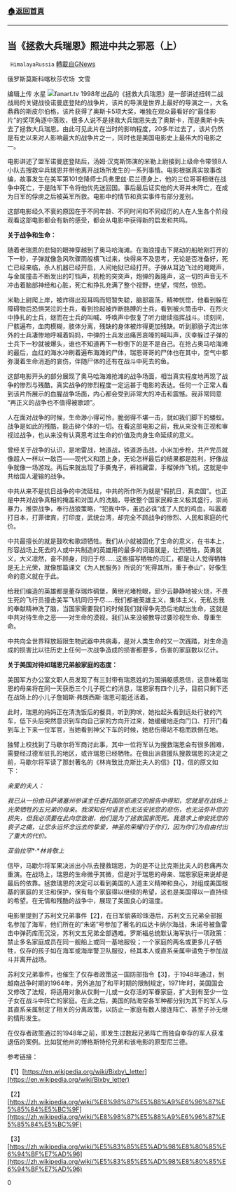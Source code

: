 ###  [:house:返回首頁](https://github.com/ourhimalayas/txt)
---

## 当《拯救大兵瑞恩》照进中共之邪恶（上）
` HimalayaRussia` [轉載自GNews](https://gnews.org/zh-hans/1243281/)

俄罗斯莫斯科喀秋莎农场  文雪

编辑上传 水星
![]()![](https://gnews-media-offload.s3.amazonaws.com/wp-content/uploads/2021/05/14193953/R-4.jpg)fanart.tv
1998年出品的《拯救大兵瑞恩》是一部讲述扭转二战战局的关键战役诺曼底登陆的战争片，该片的导演是世界上最好的导演之一，大名鼎鼎的斯皮尔伯格，该片获得了奥斯卡5项大奖，唯独在观众最看好的“最佳影片”的奖项角逐中落败，很多人说不是拯救大兵瑞恩失去了奥斯卡，而是奥斯卡失去了拯救大兵瑞恩。由此可见此片在当时的影响程度，20多年过去了，该片仍然是有史以来对人影响最大的战争片之一，同时也是美国电影史上最伟大的电影之一。

电影讲述了盟军诺曼底登陆后，汤姆·汉克斯饰演的米勒上尉接到上级命令带领8人小队去搜救伞兵瑞恩并带他离开战场所发生的一系列事情。电影根据真实故事改编，故事发生在美军第101空降师士兵弗里玆·尼兰德身上，他的三位哥哥相继在战争中死亡，于是陆军下令将他优先送回国。事后最后证实他的大哥并未阵亡，在成为日军的俘虏之后被英军所救。电影中的情节和真实事件有部分差别。

这部电影经久不衰的原因在于不同年龄、不同时间和不同经历的人在人生各个阶段观看这部电影都会有新的感受，都会从电影中获得新的启发和共鸣。

**关于战争和生命：**

随着老瑞恩的悲恸的眼神穿越到了奥马哈海滩。在海浪撞击下晃动的船舱刚打开的下一秒，子弹就像急风吹骤雨般横飞过来，快得来不及思考，无论是否准备好，死亡已经来临，杀人机器已经开启，人间地狱已经打开。子弹从耳边飞过的飕飕声，与金属撞击不断发出的叮铛声，机枪的突突声，炮弹的轰隆声，这一切的声音无不冲击着脑部神经和心脏，死亡和挣扎充满了整个视野，绝望，愕然，惊恐。

米勒上尉爬上岸，被炸得出现耳鸣而短暂失聪，脑部震荡，精神恍惚，他看到躲在障碍物后恐惧哭泣的士兵，看到捡起被炸断胳膊的士兵，看到被火筒击中、在烈火中挣扎的士兵，继而在士兵的叫喊、呼唤声中恢复了听力继续指挥战斗。顷刻间，尸骸遍布，血肉模糊，肢体分离，残缺的身体被炸得更加残缺。听到那肠子流出体外的士兵凄惨地呼喊着妈妈，中弹的士兵发出痛苦哀嚎的喊叫声，庆幸躲过子弹的士兵下一秒就被爆头，谁也不知道再下一秒倒下的是不是自己。在抢占奥马哈海滩的最后，血红的海水冲刷着遍布海滩的尸体，瑞恩哥哥的尸体也在其中，空气中都弥漫着生命消逝的哀伤，伴随尸体的还有在战斗中死去的鱼。

这部电影开头的部分展现了奥马哈海滩抢滩的战争场面，相当真实程度地再现了战争的惨烈与残酷，真实战争的惨烈程度一定远甚于电影的表达。任何一个正常人看到该片所展示的血腥战争场面，内心都会受到非常大的冲击和震憾。我非常同意 “再正义的战争也不值得被歌颂”。

人在面对战争的时候，生命渺小得可怜，脆弱得不堪一击，就如我们脚下的蝼蚁。战争是如此的残酷，能击碎个体的一切。在看这部电影之前，我从来没有正视和审视过战争，也从来没有认真思考过生命的价值及肉身生命延续的意义。

曾经关于战争的认识，是地雷战，地道战，铁道游击战，小米加步枪，共产党员就像超人一样以一敌百——现代义和团上身，无论怎样最后的结果都是胜利，好像战争就像一场游戏。再后来就出现了手撕鬼子，裤裆藏雷，手榴弹炸飞机，这就是中共给国人灌输的战争。

中共从来不是抗日战争的中流砥柱，中共的所作所为就是“假抗日，真卖国”。也正是中共对战争真相的掩盖和对国人的洗脑，导致整个国家民粹主义极其盛行，崇尚暴力，推崇战争，奉行战狼策略，“犯我中华，虽远必诛”成了人民的鸡血，叫嚣着打日本，打菲律宾，打印度，武统台湾，却完全不顾战争的惨烈、人民和家庭的代价。

中共最擅长的就是鼓吹和歌颂牺牲。我们从小就被固化了生命的意义，在书本上，形容战场上死去的人或中共制造的英雄用的最多的词语就是，壮烈牺牲，英勇就义，大义凛然，奋不顾身，同归于尽……这些描写牺牲的词汇，都是让人觉得牺牲是无上光荣，就像那篇课文《为人民服务》所说的“死得其所，重于泰山”，好像生命的意义就在于此。

给我们编造的英雄都是董存瑞炸碉堡，黄继光堵枪眼，邱少云静静地被火烧，不畏生死的飞行员撞击美军飞机同归于尽…..我们都被英雄主义，集体主义，无私忘我的奉献精神洗了脑，当国家需要我们的时候我们就得争先恐后地献出生命，这就是中共对待生命之恶——对生命的漠视，我们从来没被教导过要珍视生命、尊重生命。

中共向全世界释放超限生物武器中共病毒，是对人类生命的又一次践踏，对生命造成的损害比以往历史上任何一次战争造成的损害都要多，伤害的家庭数以亿计。

**关于美国对待如瑞恩兄弟般家庭的态度：**

美国军方办公室文职人员发现了有三封带有瑞恩姓的为国捐躯感恩信，这意味着瑞恩的母亲将在同一天获悉三个儿子死亡的消息，瑞恩家有四个儿子，目前只剩下还在战场上的小儿子詹姆斯·弗朗西斯·瑞恩可能还活着。

此时，瑞恩的妈妈正在清洗饭后的餐具，听到狗吠，她抬起头看到远处行驶的汽车，低下头后突然意识到车向自己家的方向开过来，她缓缓地走向门口、打开门看到车上下来一位军官，当她看到神父下车的时候，她悲伤得站不稳而跌倒在地。

独臂上校找到了马歇尔将军商讨此事，其中一位将军认为搜救瑞恩会有很多困难，需要经过德军驻扎的地区，或许瑞恩已经牺牲。在做出派救援队搜救瑞恩的决定之前，马歇尔将军读了那封著名的《林肯致比克斯比夫人的信》【1】，信的原文如下：

*亲爱的夫人：*

*我已从一份由马萨诸塞州参谋主任委托国防部递交的报告中得知，您就是在战场上光荣牺牲的五兄弟的母亲。我深知任何语言也无法安抚您的悲伤，也无法弥补您的损失，但我必须要在此向您致谢，他们是为了拯救国家而死。我恳求上帝安抚您的丧子之痛，让您永远怀念远去的挚爱，神圣的荣耀归于你们，因为你们为自由付出了重大的代价。*

*亚伯拉罕**·**林肯敬上*

信毕，马歇尔将军果决派出小队去搜救瑞恩，为的是不让比克斯比夫人的悲痛再次重演。在战场上，瑞恩的生命微乎其微，但是对于瑞恩的母亲、瑞恩家庭来说却是最后的依靠。拯救瑞恩的决定可以看到美国的人道主义精神和良心，对组成美国根基的家庭的关注和保护，保有每个家庭得以继续的希望，这也是美国得以一直持续的希望。在无情和残酷的战争中，展现了美国良心的温度。

电影里提到了苏利文兄弟事件【2】，在日军偷袭珍珠港后，苏利文五兄弟全部报名参加了海军，他们所在的“朱诺”号参加了著名的瓜达卡纳尔海战，朱诺号被鱼雷击中弹药库而沉没，苏利文五兄弟全部遇难。罗斯福总统默认海军执行一项政策：禁止多名家庭成员在同一舰船上或同一基地服役；一个家庭的两名或更多儿子牺牲，仅存的孩子如在海军或海岸警卫队服役，经其本人或直系亲属申请免于参加战斗并离开战场。

苏利文兄弟事件，也催生了仅存者政策这一国防部指令【3】，于1948年通过，到越南战争时期的1964年，另外追加了和平时期的限制规定，1971年时，美国国会又修改了法规，将适用对象从仅剩一儿或一女存活的军眷家庭，扩大到有至少一位子女在战斗中阵亡的家庭。在此之后，美国的陆海空各军种都分别为其下的军人与其直系亲属制定了相关的分离政策，以防止一家庭有数人接连阵亡、甚至子孙无继的情形发生。

在仅存者政策通过的1948年之前，即发生过数起兄弟阵亡而独自幸存的军人获准退伍的案例。比如犹他州的博格斯特伦兄弟和该电影的原型尼兰德。

参考链接：

【1】[https://en.wikipedia.org/wiki/Bixby\_letter](https://en.wikipedia.org/wiki/Bixby_letter)

【2】[https://zh.wikipedia.org/wiki/%E8%98%87%E5%88%A9%E6%96%87%E5%85%84%E5%BC%9F](https://zh.wikipedia.org/wiki/%E8%98%87%E5%88%A9%E6%96%87%E5%85%84%E5%BC%9F)

【3】[https://zh.wikipedia.org/wiki/%E5%83%85%E5%AD%98%E8%80%85%E6%94%BF%E7%AD%96](https://zh.wikipedia.org/wiki/%E5%83%85%E5%AD%98%E8%80%85%E6%94%BF%E7%AD%96)

0
